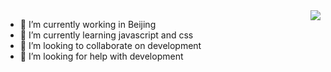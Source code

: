 <img align="right" src="https://github-readme-stats.vercel.app/api?username=fyl080801&show_icons=true&theme=vue&locale=cn" />

- 🔭 I’m currently working in Beijing
- 🌱 I’m currently learning javascript and css
- 👯 I’m looking to collaborate on development
- 🤔 I’m looking for help with development
